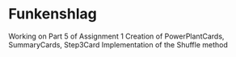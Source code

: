 # Funkenshlag

Working on Part 5 of Assignment 1
Creation of PowerPlantCards, SummaryCards, Step3Card
Implementation of the Shuffle method
